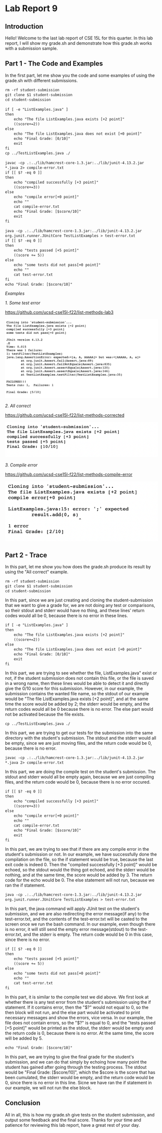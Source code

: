 # Lab Report 9
## Introduction
Hello! Welcome to the last lab report of CSE 15L for this quarter. In this lab report, I will show my grade.sh and demonstrate how this grade.sh works with a submission sample.

## Part 1 - The Code and Examples
In the first part, let me show you the code and some examples of using the grade.sh with different submissions.

```
rm -rf student-submission
git clone $1 student-submission
cd student-submission

if [ -e "ListExamples.java" ]
then 
    echo "The file ListExamples.java exists [+2 point]"
    ((score+=2))
else 
    echo "The file ListExamples.java does not exist [+0 point]"
    echo "Final Grade: [0/10]"
    exit
fi
cp ../TestListExamples.java ./

javac -cp .:../lib/hamcrest-core-1.3.jar:../lib/junit-4.13.2.jar *.java 2> compile-error.txt
if [[ $? -eq 0 ]]
then
    echo "compiled successfully [+3 point]"
    ((score+=3))
else
    echo "compile error[+0 point]"
    echo ""
    cat compile-error.txt
    echo "Final Grade: [$score/10]"
    exit
fi

java -cp .:../lib/hamcrest-core-1.3.jar:../lib/junit-4.13.2.jar org.junit.runner.JUnitCore TestListExamples > test-error.txt
if [[ $? -eq 0 ]]
then
    echo "tests passed [+5 point]"
    ((score += 5))
else
    echo "some tests did not pass[+0 point]"
    echo ""
    cat test-error.txt
fi
echo "Final Grade: [$score/10]"
```

*Examples*

*1. Some test error*

https://github.com/ucsd-cse15l-f22/list-methods-lab3

![Image](Test-error.png)

*2. All correct*

https://github.com/ucsd-cse15l-f22/list-methods-corrected

![Image](Corrected.png)

*3. Compile error*

https://github.com/ucsd-cse15l-f22/list-methods-compile-error

![Image](Compile-error.png)

## Part 2 - Trace
In this part, let me show you how does the grade.sh produce its result by using the "All correct" example.

```
rm -rf student-submission
git clone $1 student-submission
cd student-submission
```
In this part, since we are just creating and cloning the student-submission that we want to give a grade for, we are not doing any test or comparisons, so their stdout and stderr would have no thing, and these lines' return codes would all be 0, because there is no error in these lines.


```
if [ -e "ListExamples.java" ]
then 
    echo "The file ListExamples.java exists [+2 point]"
    ((score+=2))
else 
    echo "The file ListExamples.java does not exist [+0 point]"
    echo "Final Grade: [0/10]"
    exit
fi
```
In this part, we are trying to see whether the file, ListExamples.java" exist or not, if the student submission does not contain this file, or the file is saved in a wrong name, then these lines would be able to detect it and directly give the 0/10 score for this submission. However, in our example, the submission contains the wanted file name, so the stdout of our example would be "The file ListExamples.java exists [+2 point]", and at the same time the score would be added by 2; the stderr would be empty, and the return codes would all be 0 because there is no error. The else part would not be activated because the file exists.


```
cp ../TestListExamples.java ./
```
In this part, we are trying to get our tests for the submission into the same directory with the student's submission. The stdout and the stderr would all be empty, since we are just moving files, and the return code would be 0, because there is no error.


```
javac -cp .:../lib/hamcrest-core-1.3.jar:../lib/junit-4.13.2.jar *.java 2> compile-error.txt
```
In this part, we are doing the compile test on the student's submission. The stdout and stderr would all be empty again, because we are just compiling files, and the return code would be 0, because there is no error occured.


```
if [[ $? -eq 0 ]]
then
    echo "compiled successfully [+3 point]"
    ((score+=3))
else
    echo "compile error[+0 point]"
    echo ""
    cat compile-error.txt
    echo "Final Grade: [$score/10]"
    exit
fi
```
In this part, we are trying to see that if there are any compile error in the student's submission or not. In our example, we have successfully done the compilation on the file, so the if statement would be true, because the last exit code is indeed 0. Then the "compiled successfully [+3 point]" would be echoed, so the stdout would the thing got echoed, and the stderr would be nothing, and at the same time, the score would be added by 3. The return code for the echo would be 0. The else statement will not run, because we ran the if statement.


```
java -cp .:../lib/hamcrest-core-1.3.jar:../lib/junit-4.13.2.jar org.junit.runner.JUnitCore TestListExamples > test-error.txt
```
In this part, the java command will apply JUnit test on the student's submission, and we are also redirecting the error message(if any) to the test-error.txt, and the contents of the test-error.txt will be casted to the screen once we run the bash command. In our example, even though there is no error, it will still send the empty error message(stdout) to the test-error.txt, and the stderr is empty. The return code would be 0 in this case, since there is no error.


```
if [[ $? -eq 0 ]]
then
    echo "tests passed [+5 point]"
    ((score += 5))
else
    echo "some tests did not pass[+0 point]"
    echo ""
    cat test-error.txt
fi
```
In this part, it is similar to the compile test we did above. We first look at whether there is any test error from the student's submission using the if statement. If it contains error, then the "$?" would not equal to 0, so the then block will not run, and the else part would be activated to print necessary messages and show the errors, vice versa. In our example, the file does not contain errors, so the "$?" is equal to 0, and the "tests passed [+5 point]" would be printed as the stdout, the stderr would be empty and the return code is 0, because there is no error. At the same time, the score will be added by 5.


```
echo "Final Grade: [$score/10]"
```
In this part, we are trying to give the final grade for the student's submission, and we can do that simply by echoing how many point the student has gained after going through the testing process. The stdout would be "Final Grade: [$score/10]", which the $score is the score that has been cumulated, the stderr would be empty, and the return code would be 0, since there is no error in this line. Sicne we have ran the if statement in our example, we will not run the else block.

## Conclusion
All in all, this is how my grade.sh give tests on the student submission, and output some feedback and the final score. Thanks for your time and patience for reviewing this lab report, have a great rest of your day. 
